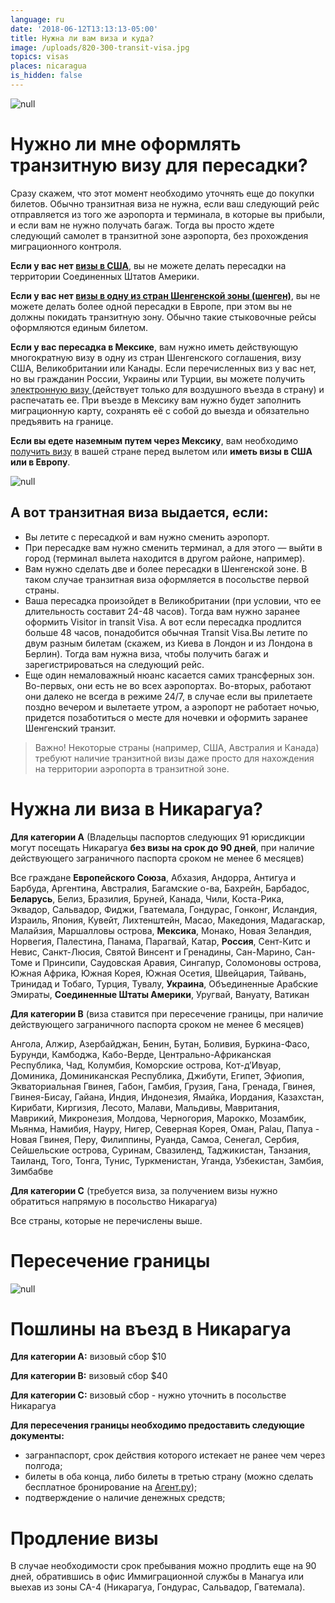```yaml
---
language: ru
date: '2018-06-12T13:13:13-05:00'
title: Нужна ли вам виза и куда?
image: /uploads/820-300-transit-visa.jpg
topics: visas
places: nicaragua
is_hidden: false
---
```

![null](/uploads/820-300-transit-visa.jpg)

# Нужно ли мне оформлять транзитную визу для пересадки?

Сразу скажем, что этот момент необходимо уточнять еще до покупки билетов. Обычно транзитная виза не нужна, если ваш следующий рейс отправляется из того же аэропорта и терминала, в которые вы прибыли, и если вам не нужно получать багаж. Тогда вы просто ждете следующий самолет в транзитной зоне аэропорта, без прохождения миграционного контроля.

**Если у вас нет [визы в США](https://www.tourister.ru/world/america/united-states/publications/242#_block_1)**, вы не можете делать пересадки на территории Соединенных Штатов Америки.

**Если у вас нет [визы в одну из стран Шенгенской зоны (шенген)](http://travelq.ru/kak-samostoyatelno-poluchit-shengenskuyu-vizu/)**, вы не можете делать более одной пересадки в Европе, при этом вы не должны покидать транзитную зону. Обычно такие стыковочные рейсы оформляются единым билетом.

**Если у вас пересадка в Мексике**, вам нужно иметь действующую многократную визу в одну из стран Шенгенского соглашения, визу США, Великобритании или Канады. Если перечисленных виз у вас нет, но вы гражданин России, Украины или Турции, вы можете получить [электронную визу ](https://www.inm.gob.mx/sae/publico/ru/solicitud.html)(действует только для воздушного въезда в страну) и распечатать ее. При въезде в Мексику вам нужно будет заполнить миграционную карту, сохранять её с собой до выезда и обязательно предъявить на границе.

**Если вы едете наземным путем через Мексику**, вам необходимо [получить визу](https://embamex.sre.gob.mx/rusia/index.php/ru/component/content/article/187) в вашей стране перед вылетом или **иметь визы в США или в Европу**.

![null](/uploads/b226ab7f665b82090461e71b5b919559.jpg)

## А вот транзитная виза выдается, если:

* Вы летите с пересадкой и вам нужно сменить аэропорт.
* При пересадке вам нужно сменить терминал, а для этого — выйти в город (терминал вылета находится в другом районе, например).
* Вам нужно сделать две и более пересадки в Шенгенской зоне. В таком случае транзитная виза оформляется в посольстве первой страны.
* Ваша пересадка произойдет в Великобритании (при условии, что ее длительность составит 24-48 часов). Тогда вам нужно заранее оформить Visitor in transit Visa. А вот если пересадка продлится больше 48 часов, понадобится обычная Transit Visa.Вы летите по двум разным билетам (скажем, из Киева в Лондон и из Лондона в Берлин). Тогда вам нужна виза, чтобы получить багаж и зарегистрироваться на следующий рейс.
* Еще один немаловажный нюанс касается самих трансферных зон. Во-первых, они есть не во всех аэропортах. Во-вторых, работают они далеко не всегда в режиме 24/7, в случае если вы прилетаете поздно вечером и вылетаете утром, а аэропорт не работает ночью, придется позаботиться о месте для ночевки и оформить заранее Шенгенский транзит.

> Важно! Некоторые страны (например, США, Австралия и Канада) требуют наличие транзитной визы даже просто для нахождения на территории аэропорта в транзитной зоне.

# Нужна ли виза в Никарагуа?

**Для категории А** (Владельцы паспортов следующих 91 юрисдикции могут посещать Никарагуа **без визы на срок до 90 дней**, при наличие действующего заграничного паспорта сроком не менее 6 месяцев)

Все граждане **Европейского Союза**, Абхазия, Андорра, Антигуа и Барбуда, Аргентина, Австралия, Багамские о-ва, Бахрейн, Барбадос, **Беларусь**, Белиз, Бразилия, Бруней, Канада, Чили, Коста-Рика, Эквадор, Сальвадор, Фиджи, Гватемала, Гондурас, Гонконг, Исландия, Израиль, Япония, Кувейт, Лихтенштейн, Macao, Македония, Мадагаскар, Малайзия, Маршалловы острова, **Мексика**, Монако, Новая Зеландия, Норвегия, Палестина, Панама, Парагвай, Катар, **Россия**, Сент-Китс и Невис, Санкт-Люсия, Святой Винсент и Гренадины, Сан-Марино, Сан-Томе и Принсипи, Саудовская Аравия, Сингапур, Соломоновы острова, Южная Африка, Южная Корея, Южная Осетия, Швейцария, Тайвань, Тринидад и Тобаго, Турция, Тувалу, **Украина**, Объединенные Арабские Эмираты, **Соединенные Штаты Америки**, Уругвай, Вануату, Ватикан

**Для категории В** (виза ставится при пересечение границы, при наличие действующего заграничного паспорта сроком не менее 6 месяцев)

Ангола, Алжир, Азербайджан, Бенин, Бутан, Боливия, Буркина-Фасо, Бурунди, Камбоджа, Кабо-Верде, Центрально-Африканская Республика, Чад, Колумбия, Коморские острова, Кот-д’Ивуар, Доминика, Доминиканская Республика, Джибути, Египет, Эфиопия, Экваториальная Гвинея, Габон, Гамбия, Грузия, Гана, Гренада, Гвинея, Гвинея-Бисау, Гайана, Индия, Индонезия, Ямайка, Иордания, Казахстан, Кирибати, Киргизия, Лесото, Малави, Мальдивы, Мавритания, Маврикий, Микронезия, Молдова, Черногория, Марокко, Мозамбик, Мьянма, Намибия, Науру, Нигер, Северная Корея, Оман, Palau, Папуа - Новая Гвинея, Перу, Филиппины, Руанда, Самоа, Сенегал, Сербия, Сейшельские острова, Суринам, Свазиленд, Таджикистан, Танзания, Таиланд, Того, Тонга, Тунис, Туркменистан, Уганда, Узбекистан, Замбия, Зимбабве

**Для категории С** (требуется виза, за получением визы нужно обратиться напрямую в посольство Никарагуа)

Вcе страны, которые не перечислены выше.

# Пересечение границы

![null](/uploads/welcome-to-nicaragua.jpg)

# Пошлины на въезд в Никарагуа

**Для категории А:** визовый сбор $10

**Для категории В:** визовый сбор $40

**Для категории С:** визовый сбор - нужно уточнить в посольстве Никарагуа

**Для пересечения границы необходимо предоставить следующие документы:**

* загранпаспорт, срок действия которого истекает не ранее чем через полгода;
* билеты в оба конца, либо билеты в третью страну (можно сделать бесплатное бронирование на [Агент.ру](https://www.agent.ru/));
* подтверждение о наличие денежных средств;

# Продление визы

В случае необходимости срок пребывания можно продлить еще на 90 дней, обратившись в офис Иммиграционной службы в Манагуа или выехав из зоны CA-4 (Никарагуа, Гондурас, Сальвадор, Гватемала).
